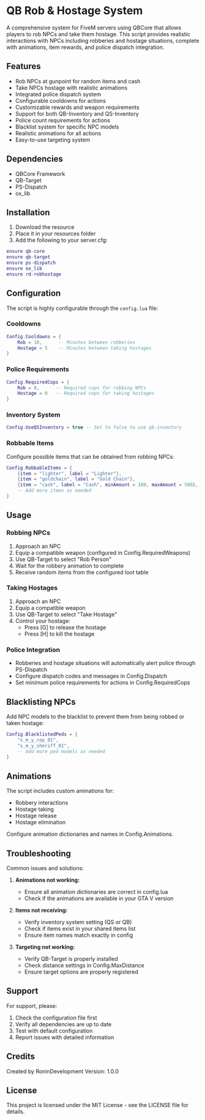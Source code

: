 # QB Rob & Hostage System

A comprehensive system for FiveM servers using QBCore that allows players to rob NPCs and take them hostage. This script provides realistic interactions with NPCs including robberies and hostage situations, complete with animations, item rewards, and police dispatch integration.

## Features

- Rob NPCs at gunpoint for random items and cash
- Take NPCs hostage with realistic animations
- Integrated police dispatch system
- Configurable cooldowns for actions
- Customizable rewards and weapon requirements
- Support for both QB-Inventory and QS-Inventory
- Police count requirements for actions
- Blacklist system for specific NPC models
- Realistic animations for all actions
- Easy-to-use targeting system

## Dependencies

- QBCore Framework
- QB-Target
- PS-Dispatch
- ox_lib

## Installation

1. Download the resource
2. Place it in your resources folder
3. Add the following to your server.cfg:
```lua
ensure qb-core
ensure qb-target
ensure ps-dispatch
ensure ox_lib
ensure rd-robhostage
```

## Configuration

The script is highly configurable through the `config.lua` file:

### Cooldowns
```lua
Config.Cooldowns = {
    Rob = 10,      -- Minutes between robberies
    Hostage = 5    -- Minutes between taking hostages
}
```

### Police Requirements
```lua
Config.RequiredCops = {
    Rob = 0,      -- Required cops for robbing NPCs
    Hostage = 0   -- Required cops for taking hostages
}
```

### Inventory System
```lua
Config.UseQSInventory = true -- Set to false to use qb-inventory
```

### Robbable Items
Configure possible items that can be obtained from robbing NPCs:
```lua
Config.RobbableItems = {
    {item = "lighter", label = "Lighter"},
    {item = "goldchain", label = "Gold Chain"},
    {item = "cash", label = "Cash", minAmount = 100, maxAmount = 500},
    -- Add more items as needed
}
```

## Usage

### Robbing NPCs

1. Approach an NPC
2. Equip a compatible weapon (configured in Config.RequiredWeapons)
3. Use QB-Target to select "Rob Person"
4. Wait for the robbery animation to complete
5. Receive random items from the configured loot table

### Taking Hostages

1. Approach an NPC
2. Equip a compatible weapon
3. Use QB-Target to select "Take Hostage"
4. Control your hostage:
   - Press [G] to release the hostage
   - Press [H] to kill the hostage

### Police Integration

- Robberies and hostage situations will automatically alert police through PS-Dispatch
- Configure dispatch codes and messages in Config.Dispatch
- Set minimum police requirements for actions in Config.RequiredCops

## Blacklisting NPCs

Add NPC models to the blacklist to prevent them from being robbed or taken hostage:

```lua
Config.BlacklistedPeds = {
    "s_m_y_cop_01",
    "s_m_y_sheriff_01",
    -- Add more ped models as needed
}
```

## Animations

The script includes custom animations for:
- Robbery interactions
- Hostage taking
- Hostage release
- Hostage elimination

Configure animation dictionaries and names in Config.Animations.

## Troubleshooting

Common issues and solutions:

1. **Animations not working:**
   - Ensure all animation dictionaries are correct in config.lua
   - Check if the animations are available in your GTA V version

2. **Items not receiving:**
   - Verify inventory system setting (QS or QB)
   - Check if items exist in your shared items list
   - Ensure item names match exactly in config

3. **Targeting not working:**
   - Verify QB-Target is properly installed
   - Check distance settings in Config.MaxDistance
   - Ensure target options are properly registered

## Support

For support, please:
1. Check the configuration file first
2. Verify all dependencies are up to date
3. Test with default configuration
4. Report issues with detailed information

## Credits

Created by RoninDevelopment
Version: 1.0.0

## License

This project is licensed under the MIT License - see the LICENSE file for details.
